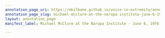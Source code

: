 ```yaml
---
annotation_page_uri: https://mkilbane.github.io/voice-in-extremity/annotations/michael-mcclure-at-the-naropa-institute-june-6-1976-canvas-1-mcclure-speaking.json
annotation_page_slug: michael-mcclure-at-the-naropa-institute-june-6-1976-canvas-1-mcclure-speaking
layout: annotation_page
manifest_label: Michael McClure at the Naropa Institute - June 6, 1976

---
```

